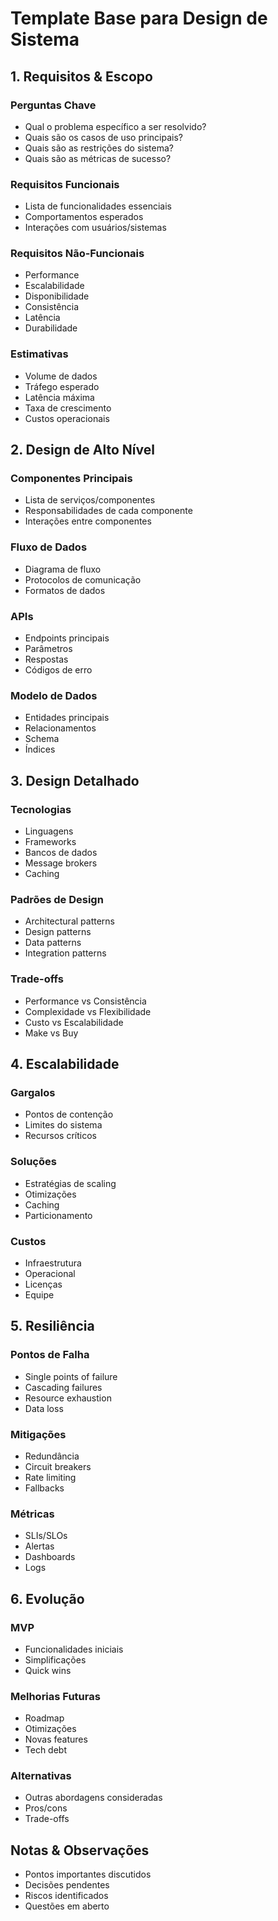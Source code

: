 # Template Base para Design de Sistema

## 1. Requisitos & Escopo

### Perguntas Chave
- Qual o problema específico a ser resolvido?
- Quais são os casos de uso principais?
- Quais são as restrições do sistema?
- Quais são as métricas de sucesso?

### Requisitos Funcionais
- Lista de funcionalidades essenciais
- Comportamentos esperados
- Interações com usuários/sistemas

### Requisitos Não-Funcionais
- Performance
- Escalabilidade
- Disponibilidade
- Consistência
- Latência
- Durabilidade

### Estimativas
- Volume de dados
- Tráfego esperado
- Latência máxima
- Taxa de crescimento
- Custos operacionais

## 2. Design de Alto Nível

### Componentes Principais
- Lista de serviços/componentes
- Responsabilidades de cada componente
- Interações entre componentes

### Fluxo de Dados
- Diagrama de fluxo
- Protocolos de comunicação
- Formatos de dados

### APIs
- Endpoints principais
- Parâmetros
- Respostas
- Códigos de erro

### Modelo de Dados
- Entidades principais
- Relacionamentos
- Schema
- Índices

## 3. Design Detalhado

### Tecnologias
- Linguagens
- Frameworks
- Bancos de dados
- Message brokers
- Caching

### Padrões de Design
- Architectural patterns
- Design patterns
- Data patterns
- Integration patterns

### Trade-offs
- Performance vs Consistência
- Complexidade vs Flexibilidade
- Custo vs Escalabilidade
- Make vs Buy

## 4. Escalabilidade

### Gargalos
- Pontos de contenção
- Limites do sistema
- Recursos críticos

### Soluções
- Estratégias de scaling
- Otimizações
- Caching
- Particionamento

### Custos
- Infraestrutura
- Operacional
- Licenças
- Equipe

## 5. Resiliência

### Pontos de Falha
- Single points of failure
- Cascading failures
- Resource exhaustion
- Data loss

### Mitigações
- Redundância
- Circuit breakers
- Rate limiting
- Fallbacks

### Métricas
- SLIs/SLOs
- Alertas
- Dashboards
- Logs

## 6. Evolução

### MVP
- Funcionalidades iniciais
- Simplificações
- Quick wins

### Melhorias Futuras
- Roadmap
- Otimizações
- Novas features
- Tech debt

### Alternativas
- Outras abordagens consideradas
- Pros/cons
- Trade-offs

## Notas & Observações

- Pontos importantes discutidos
- Decisões pendentes
- Riscos identificados
- Questões em aberto 